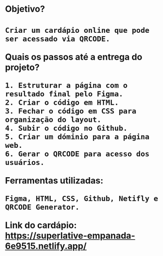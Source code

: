 <h1> Objetivo? <h1/>

	Criar um cardápio online que pode ser acessado via QRCODE.

Quais os passos até a entrega do projeto?

	1. Estruturar a página com o resultado final pelo Figma.
	2. Criar o código em HTML.
	3. Fechar o código em CSS para organização do layout.
	4. Subir o código no Github.
	5. Criar um dóminio para a página web.
	6. Gerar o QRCODE para acesso dos usuários.

Ferramentas utilizadas: 

	Figma, HTML, CSS, Github, Netifly e QRCODE Generator.
	

Link do cardápio: https://superlative-empanada-6e9515.netlify.app/

